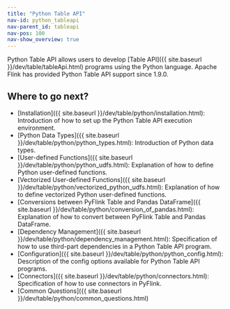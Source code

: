 ```yaml
---
title: "Python Table API"
nav-id: python_tableapi
nav-parent_id: tableapi
nav-pos: 100
nav-show_overview: true
---
```

<!--
Licensed to the Apache Software Foundation (ASF) under one
or more contributor license agreements.  See the NOTICE file
distributed with this work for additional information
regarding copyright ownership.  The ASF licenses this file
to you under the Apache License, Version 2.0 (the
"License"); you may not use this file except in compliance
with the License.  You may obtain a copy of the License at

  http://www.apache.org/licenses/LICENSE-2.0

Unless required by applicable law or agreed to in writing,
software distributed under the License is distributed on an
"AS IS" BASIS, WITHOUT WARRANTIES OR CONDITIONS OF ANY
KIND, either express or implied.  See the License for the
specific language governing permissions and limitations
under the License.
-->

Python Table API allows users to develop [Table API]({{ site.baseurl }}/dev/table/tableApi.html) programs using the Python language.
Apache Flink has provided Python Table API support since 1.9.0.

## Where to go next?

- [Installation]({{ site.baseurl }}/dev/table/python/installation.html): Introduction of how to set up the Python Table API execution environment.
- [Python Data Types]({{ site.baseurl }}/dev/table/python/python_types.html): Introduction of Python data types.
- [User-defined Functions]({{ site.baseurl }}/dev/table/python/python_udfs.html): Explanation of how to define Python user-defined functions.
- [Vectorized User-defined Functions]({{ site.baseurl }}/dev/table/python/vectorized_python_udfs.html): Explanation of how to define vectorized Python user-defined functions.
- [Conversions between PyFlink Table and Pandas DataFrame]({{ site.baseurl }}/dev/table/python/conversion_of_pandas.html): Explanation of how to convert between PyFlink Table and Pandas DataFrame.
- [Dependency Management]({{ site.baseurl }}/dev/table/python/dependency_management.html): Specification of how to use third-part dependencies in a Python Table API program.
- [Configuration]({{ site.baseurl }}/dev/table/python/python_config.html): Description of the config options available for Python Table API programs.
- [Connectors]({{ site.baseurl }}/dev/table/python/connectors.html):  Specification of how to use connectors in PyFlink.
- [Common Questions]({{ site.baseurl }}/dev/table/python/common_questions.html)
